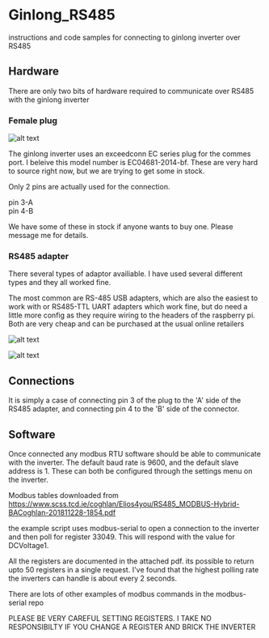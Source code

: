 # Ginlong_RS485
instructions and code samples for connecting to ginlong inverter over RS485

## Hardware

There are only two bits of hardware required to communicate over RS485 with the ginlong inverter

### Female plug
![alt text](https://github.com/RobertSmart/ginlong_RS485/blob/master/images/exceedconn_ginlong.PNG "Ginlong comms plug")

The ginlong inverter uses an exceedconn EC series plug for the commes port. I beleive this model number is EC04681-2014-bf. These are very hard to source right now, but we are trying to get some in stock.  

Only 2 pins are actually used for the connection.

pin 3-A  
pin 4-B  

We have some of these in stock if anyone wants to buy one. Please message me for details.

### RS485 adapter

There several types of adaptor availiable. I have used several different types and they all worked fine.

The most common are RS-485 USB adapters, which are also the easiest to work with or RS485-TTL UART adapters which work fine, but do need a little more config as they require wiring to the headers of the raspberry pi. Both are very cheap and can be purchased at the usual online retailers

![alt text](https://github.com/RobertSmart/ginlong_RS485/blob/master/images/usb_rs485.jpg "USB RS485 adapter")

![alt text](https://github.com/RobertSmart/ginlong_RS485/blob/master/images/RS485_ttl.jpg "TTL RS485 adapter")


## Connections
It is simply a case of connecting pin 3 of the plug to the 'A' side of the RS485 adapter, and connecting pin 4 to the 'B' side of the connector.


## Software

Once connected any modbus RTU software should be able to communicate with the inverter. The default baud rate is 9600, and the default slave address is 1. These can both be configured through the settings menu on the inverter.

Modbus tables downloaded from https://www.scss.tcd.ie/coghlan/Elios4you/RS485_MODBUS-Hybrid-BACoghlan-201811228-1854.pdf

the example script uses modbus-serial to open a connection to the inverter and then poll for register 33049. This will respond with the value for DCVoltage1.

All the registers are documented in the attached pdf. its possible to return upto 50 registers in a single request. I've found that the highest polling rate the inverters can handle is about every 2 seconds.

There are lots of other examples of modbus commands in the modbus-serial repo

PLEASE BE VERY CAREFUL SETTING REGISTERS. I TAKE NO RESPONSIBILTY IF YOU CHANGE A REGISTER AND BRICK THE INVERTER
